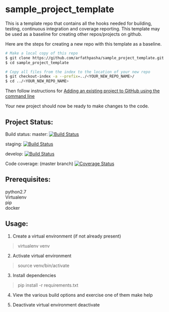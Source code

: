 # sample_project_template

This is a template repo that contains all the hooks needed for building, testing, continuous integration and coverage reporting. This template may be used as a baseline for creating other repos/projects on github. 

Here are the steps for creating a new repo with this template as a baseline. 
```bash
# Make a local copy of this repo
$ git clone https://github.com/arfathpasha/sample_project_template.git <br>
$ cd sample_project_template

# Copy all files from the index to the location of your new repo 
$ git checkout-index -a --prefix=../<YOUR_NEW_REPO_NAME>/
$ cd ../<YOUR_NEW_REPO_NAME>
```

Then follow instructions for [Adding an existing project to GitHub using the command line](https://help.github.com/articles/adding-an-existing-project-to-github-using-the-command-line/) 

Your new project should now be ready to make changes to the code. 

Project Status:
--------------

Build status:
master:  [![Build Status](https://travis-ci.org/arfathpasha/sample_project_template.svg?branch=master)](https://travis-ci.org/arfathpasha/sample_project_template)

staging: [![Build Status](https://travis-ci.org/arfathpasha/sample_project_template.svg?branch=staging)](https://travis-ci.org/arfathpasha/sample_project_template)

develop: [![Build Status](https://travis-ci.org/arfathpasha/sample_project_template.svg?branch=develop)](https://travis-ci.org/arfathpasha/sample_project_template)

Code coverage: (master branch)
[![Coverage Status](https://coveralls.io/repos/github/arfathpasha/sample_project_template/badge.svg?branch=master&cacheBuster=1)](https://coveralls.io/github/arfathpasha/sample_project_template?branch=master)

Prerequisites:
--------------
python2.7 <br>
Virtualenv <br>
pip <br>
docker <br>

Usage:
------
1. Create a virtual environment (if not already present)
> virtualenv venv

2. Activate virtual environment
> source venv/bin/activate

3. Install dependencies
> pip install -r requirements.txt

4. View the various build options and exercise one of them
make help

5. Deactivate virtual environment
deactivate
